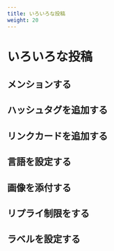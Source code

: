 ```yaml
---
title: いろいろな投稿
weight: 20
---
```


# いろいろな投稿

## メンションする

## ハッシュタグを追加する

## リンクカードを追加する

## 言語を設定する

## 画像を添付する

## リプライ制限をする

## ラベルを設定する

